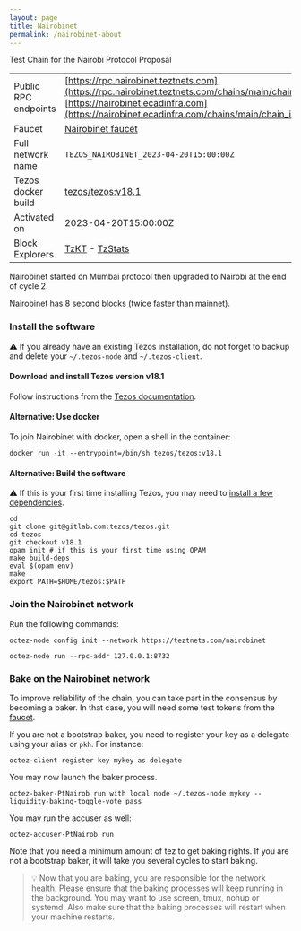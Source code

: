```yaml
---
layout: page
title: Nairobinet
permalink: /nairobinet-about
---
```


Test Chain for the Nairobi Protocol Proposal

| | |
|-------|---------------------|
| Public RPC endpoints | [https://rpc.nairobinet.teztnets.com](https://rpc.nairobinet.teztnets.com/chains/main/chain_id)<br/>[https://nairobinet.ecadinfra.com](https://nairobinet.ecadinfra.com/chains/main/chain_id)<br/> |
| Faucet | [Nairobinet faucet](https://faucet.nairobinet.teztnets.com) |
| Full network name | `TEZOS_NAIROBINET_2023-04-20T15:00:00Z` |
| Tezos docker build | [tezos/tezos:v18.1](https://hub.docker.com/r/tezos/tezos/tags?page=1&ordering=last_updated&name=v18.1) |
| Activated on | 2023-04-20T15:00:00Z |
| Block Explorers | [TzKT](https://nairobinet.tzkt.io) - [TzStats](https://nairobi.tzstats.com) |


Nairobinet started on Mumbai protocol then upgraded to Nairobi at the end of cycle 2.

Nairobinet has 8 second blocks (twice faster than mainnet).


### Install the software

⚠️  If you already have an existing Tezos installation, do not forget to backup and delete your `~/.tezos-node` and `~/.tezos-client`.


#### Download and install Tezos version v18.1

Follow instructions from the [Tezos documentation](https://tezos.gitlab.io/introduction/howtoget.html#installing-binaries).


#### Alternative: Use docker

To join Nairobinet with docker, open a shell in the container:

```
docker run -it --entrypoint=/bin/sh tezos/tezos:v18.1
```

#### Alternative: Build the software

⚠️  If this is your first time installing Tezos, you may need to [install a few dependencies](https://tezos.gitlab.io/introduction/howtoget.html#setting-up-the-development-environment-from-scratch).

```
cd
git clone git@gitlab.com:tezos/tezos.git
cd tezos
git checkout v18.1
opam init # if this is your first time using OPAM
make build-deps
eval $(opam env)
make
export PATH=$HOME/tezos:$PATH
```

### Join the Nairobinet network

Run the following commands:

```
octez-node config init --network https://teztnets.com/nairobinet

octez-node run --rpc-addr 127.0.0.1:8732
```






### Bake on the Nairobinet network

To improve reliability of the chain, you can take part in the consensus by becoming a baker. In that case, you will need some test tokens from the [faucet](https://faucet.nairobinet.teztnets.com).

If you are not a bootstrap baker, you need to register your key as a delegate using your alias or `pkh`. For instance:
```bash=2
octez-client register key mykey as delegate
```

You may now launch the baker process.
```bash=3
octez-baker-PtNairob run with local node ~/.tezos-node mykey --liquidity-baking-toggle-vote pass
```

You may run the accuser as well:
```bash=3
octez-accuser-PtNairob run
```

Note that you need a minimum amount of tez to get baking rights. If you are not a bootstrap baker, it will take you several cycles to start baking.

> 💡 Now that you are baking, you are responsible for the network health. Please ensure that the baking processes will keep running in the background. You may want to use screen, tmux, nohup or systemd. Also make sure that the baking processes will restart when your machine restarts.


